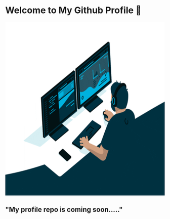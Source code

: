 # Welcome to My Github Profile 👋
<div align="center">
  <img height="550" width="850" src="asset/iconic.gif"  />
</div>


## "My profile repo is coming soon....." 
